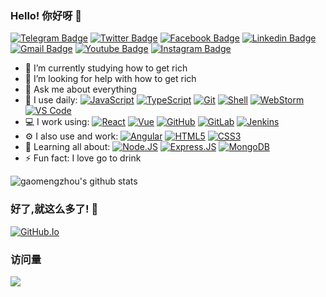 ### Hello! 你好呀 👋

[![Telegram Badge](https://img.shields.io/badge/-gaomengzhou-blue?style=plastic&logo=Telegram&logoColor=white&link=https://t.me/isGMZ/)](https://t.me/isGMZ/)
[![Twitter Badge](https://img.shields.io/badge/-gaomengzhou-blue?style=plastic&logo=Twitter&logoColor=white&link=https://twitter.com/gaomengzhou/)](https://twitter.com/gaomengzhou/)
[![Facebook Badge](https://img.shields.io/badge/-gaomengzhou-blue?style=plastic&logo=Facebook&logoColor=white&link=https://www.facebook.com/in/gaomengzhou/)](https://www.facebook.com/in/gaomengzhou/)
[![Linkedin Badge](https://img.shields.io/badge/-gaomengzhou-blue?style=plastic&logo=Linkedin&logoColor=white&link=https://www.linkedin.com/in/%E6%A2%A6%E8%88%9F-%E9%AB%98-559834105/)](https://www.linkedin.com/in/%E6%A2%A6%E8%88%9F-%E9%AB%98-559834105/)
[![Gmail Badge](https://img.shields.io/badge/-emailofgmz@gmail.com-c14438?style=plastic&logo=Gmail&logoColor=white&link=mailto:emailofgmz@gmail.com)](mailto:emailofgmz@gmail.com)
[![Youtube Badge](https://img.shields.io/badge/-gaomengzhou-darkred?style=plastic&logo=youtube&logoColor=white&link=https://www.youtube.com/channel/UCWJElCgbJP2_L2nz_eOzC6Q)](https://www.youtube.com/channel/UCWJElCgbJP2_L2nz_eOzC6Q)
[![Instagram Badge](https://img.shields.io/badge/-gaomengzhou-purple?style=plastic&logo=instagram&logoColor=white&link=https://instagram.com/gaomengzhou/)](https://instagram.com/gaomengzhou)

- 🔭 I’m currently studying how to get rich
- 🤔 I’m looking for help with how to get rich
- 💬 Ask me about everything
- 🚀 I use daily:
  [![JavaScript](https://img.shields.io/badge/-JavaScript-black?style=plastic&logo=javascript)](https://www.w3schools.com/js/DEFAULT.asp)
  [![TypeScript](https://img.shields.io/badge/-TypeScript-3178C6?style=plastic&logo=typescript&logoColor=white)](https://www.typescriptlang.org/)
  [![Git](https://img.shields.io/badge/-Git-black?style=plastic&logo=git)](https://git-scm.com/)
  [![Shell](https://img.shields.io/badge/-Shell-blasck?style=plastic&logo=Shell)](https://www.runoob.com/linux/linux-shell.html)
  [![WebStorm](https://img.shields.io/badge/-WebStorm-14B6FE?style=plastic&logo=webstorm)](https://www.jetbrains.com/webstorm/)
  [![VS Code](https://img.shields.io/badge/-VS%20Code-007ACC?style=plastic&logo=visual-studio-code)](https://code.visualstudio.com/)
- 💻 I work using:
  [![React](https://img.shields.io/badge/-React-3b2e5a?style=plastic&logo=react)](https://reactjs.org/)
  [![Vue](https://img.shields.io/badge/-Vue.js-4fc08d?style=plastic&logo=vue.JS&logoColor=white)](https://vuejs.org/index.html)
  [![GitHub](https://img.shields.io/badge/-GitHub-181717?style=plastic&logo=github)](https://github.com/)
  [![GitLab](https://img.shields.io/badge/-GitLab-FCA121?style=plastic&logo=gitlab)](https://about.gitlab.com/)
  [![Jenkins](https://img.shields.io/badge/-Jenkins-ffffff?style=plastic&logo=Jenkins)](https://www.jenkins.io/)
- ⚙️ I also use and work: 
  [![Angular](https://img.shields.io/badge/-Angular-E34F26?style=plastic&logo=angular&logoColor=white)](https://angular.io/)
  [![HTML5](https://img.shields.io/badge/-HTML5-E34F26?style=plastic&logo=html5&logoColor=white)](https://www.w3schools.com/html/)
  [![CSS3](https://img.shields.io/badge/-CSS3-1572B6?style=plastic&logo=css3)](https://www.w3schools.com/css/default.asp)
- 🌱 Learning all about:
  [![Node.JS](https://img.shields.io/badge/-Node.JS-fff?style=plastic&logo=node.js)](https://nodejs.org/)
  [![Express.JS](https://img.shields.io/badge/-Express.JS-green?style=plastic&logo=express&logoColor=white)](https://expressjs.com/)
  [![MongoDB](https://img.shields.io/badge/-MongoDB-fff?style=plastic&logo=mongodb)](https://www.mongodb.com/)
- ⚡️ Fun fact: I love go to drink

![gaomengzhou's github stats](https://github-readme-stats.vercel.app/api?username=gaomengzhou&show_icons=true)

### 好了,就这么多了! 👋 

[![GitHub.Io](https://img.shields.io/badge/%F0%9F%8F%A0-gaomengzhou.github.io-informational)](https://gaomengzhou.github.io)

### 访问量
![](http://profile-counter.glitch.me/gaomengzhou/count.svg)
